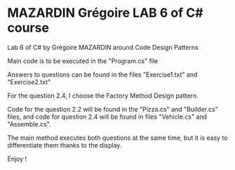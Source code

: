 # MAZARDIN Grégoire LAB 6 of C# course
Lab 6 of C# by Grégoire MAZARDIN around Code Design Patterns

Main code is to be executed in the "Program.cs" file

Answers to questions can be found in the files "Exercise1.txt" and "Exercise2.txt"

For the question 2.4, I choose the Factory Method Design pattern.

Code for the question 2.2 will be found in the "Pizza.cs" and "Builder.cs" files, and code for question 2.4 will be found in files "Vehicle.cs" and "Assemble.cs".

The main method executes both questions at the same time, but it is easy to differentiate them thanks to the display.

Enjoy !
